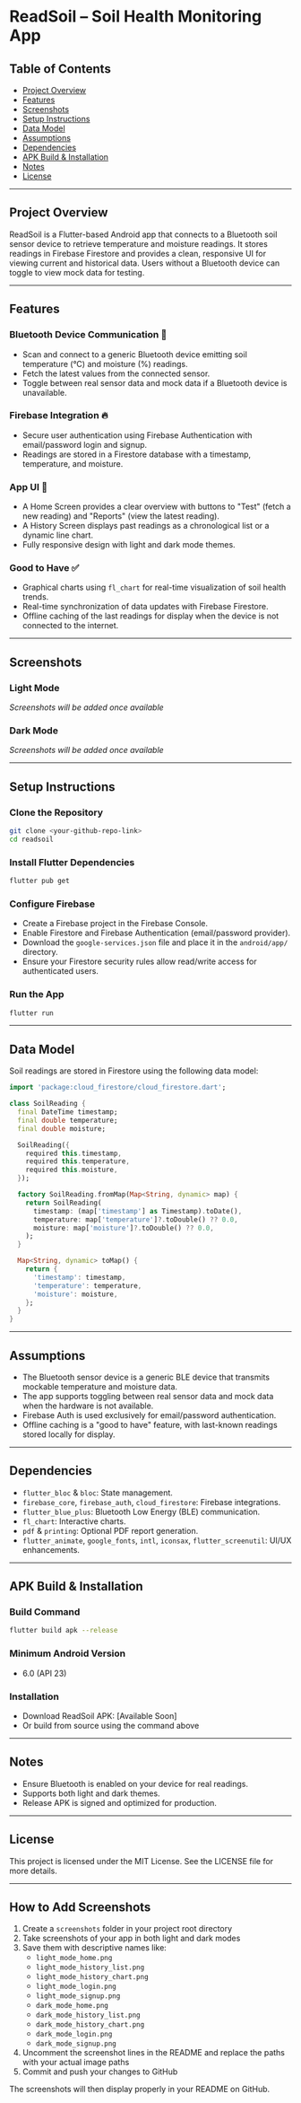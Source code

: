 # ReadSoil – Soil Health Monitoring App

## Table of Contents
- [Project Overview](#project-overview)
- [Features](#features)
- [Screenshots](#screenshots)
- [Setup Instructions](#setup-instructions)
- [Data Model](#data-model)
- [Assumptions](#assumptions)
- [Dependencies](#dependencies)
- [APK Build & Installation](#apk-build--installation)
- [Notes](#notes)
- [License](#license)

---

## Project Overview
ReadSoil is a Flutter-based Android app that connects to a Bluetooth soil sensor device to retrieve temperature and moisture readings. It stores readings in Firebase Firestore and provides a clean, responsive UI for viewing current and historical data. Users without a Bluetooth device can toggle to view mock data for testing.

---

## Features

### Bluetooth Device Communication 📡
- Scan and connect to a generic Bluetooth device emitting soil temperature (°C) and moisture (%) readings.
- Fetch the latest values from the connected sensor.
- Toggle between real sensor data and mock data if a Bluetooth device is unavailable.

### Firebase Integration 🔥
- Secure user authentication using Firebase Authentication with email/password login and signup.
- Readings are stored in a Firestore database with a timestamp, temperature, and moisture.

### App UI 📱
- A Home Screen provides a clear overview with buttons to "Test" (fetch a new reading) and "Reports" (view the latest reading).
- A History Screen displays past readings as a chronological list or a dynamic line chart.
- Fully responsive design with light and dark mode themes.

### Good to Have ✅
- Graphical charts using `fl_chart` for real-time visualization of soil health trends.
- Real-time synchronization of data updates with Firebase Firestore.
- Offline caching of the last readings for display when the device is not connected to the internet.

---

## Screenshots

### Light Mode
<!-- Add your light mode screenshots here -->
<!-- ![Home Screen](screenshots/light_mode_home.png) -->
<!-- ![History List](screenshots/light_mode_history_list.png) -->
<!-- ![History Chart](screenshots/light_mode_history_chart.png) -->
<!-- ![Login Screen](screenshots/light_mode_login.png) -->
<!-- ![Signup Screen](screenshots/light_mode_signup.png) -->

*Screenshots will be added once available*

### Dark Mode
<!-- Add your dark mode screenshots here -->
<!-- ![Home Screen](screenshots/dark_mode_home.png) -->
<!-- ![History List](screenshots/dark_mode_history_list.png) -->
<!-- ![History Chart](screenshots/dark_mode_history_chart.png) -->
<!-- ![Login Screen](screenshots/dark_mode_login.png) -->
<!-- ![Signup Screen](screenshots/dark_mode_signup.png) -->

*Screenshots will be added once available*

---

## Setup Instructions

### Clone the Repository
```bash
git clone <your-github-repo-link>
cd readsoil
```

### Install Flutter Dependencies
```bash
flutter pub get
```

### Configure Firebase
- Create a Firebase project in the Firebase Console.
- Enable Firestore and Firebase Authentication (email/password provider).
- Download the `google-services.json` file and place it in the `android/app/` directory.
- Ensure your Firestore security rules allow read/write access for authenticated users.

### Run the App
```bash
flutter run
```

---

## Data Model

Soil readings are stored in Firestore using the following data model:

```dart
import 'package:cloud_firestore/cloud_firestore.dart';

class SoilReading {
  final DateTime timestamp;
  final double temperature;
  final double moisture;

  SoilReading({
    required this.timestamp,
    required this.temperature,
    required this.moisture,
  });

  factory SoilReading.fromMap(Map<String, dynamic> map) {
    return SoilReading(
      timestamp: (map['timestamp'] as Timestamp).toDate(),
      temperature: map['temperature']?.toDouble() ?? 0.0,
      moisture: map['moisture']?.toDouble() ?? 0.0,
    );
  }

  Map<String, dynamic> toMap() {
    return {
      'timestamp': timestamp,
      'temperature': temperature,
      'moisture': moisture,
    };
  }
}
```

---

## Assumptions
- The Bluetooth sensor device is a generic BLE device that transmits mockable temperature and moisture data.
- The app supports toggling between real sensor data and mock data when the hardware is not available.
- Firebase Auth is used exclusively for email/password authentication.
- Offline caching is a "good to have" feature, with last-known readings stored locally for display.

---

## Dependencies
- `flutter_bloc` & `bloc`: State management.
- `firebase_core`, `firebase_auth`, `cloud_firestore`: Firebase integrations.
- `flutter_blue_plus`: Bluetooth Low Energy (BLE) communication.
- `fl_chart`: Interactive charts.
- `pdf` & `printing`: Optional PDF report generation.
- `flutter_animate`, `google_fonts`, `intl`, `iconsax`, `flutter_screenutil`: UI/UX enhancements.

---

## APK Build & Installation

### Build Command
```bash
flutter build apk --release
```

### Minimum Android Version
- 6.0 (API 23)

### Installation
- Download ReadSoil APK: [Available Soon]
- Or build from source using the command above

---

## Notes
- Ensure Bluetooth is enabled on your device for real readings.
- Supports both light and dark themes.
- Release APK is signed and optimized for production.

---

## License
This project is licensed under the MIT License. See the LICENSE file for more details.

---

## How to Add Screenshots

1. Create a `screenshots` folder in your project root directory
2. Take screenshots of your app in both light and dark modes
3. Save them with descriptive names like:
   - `light_mode_home.png`
   - `light_mode_history_list.png` 
   - `light_mode_history_chart.png`
   - `light_mode_login.png`
   - `light_mode_signup.png`
   - `dark_mode_home.png`
   - `dark_mode_history_list.png`
   - `dark_mode_history_chart.png`
   - `dark_mode_login.png`
   - `dark_mode_signup.png`
4. Uncomment the screenshot lines in the README and replace the paths with your actual image paths
5. Commit and push your changes to GitHub

The screenshots will then display properly in your README on GitHub.